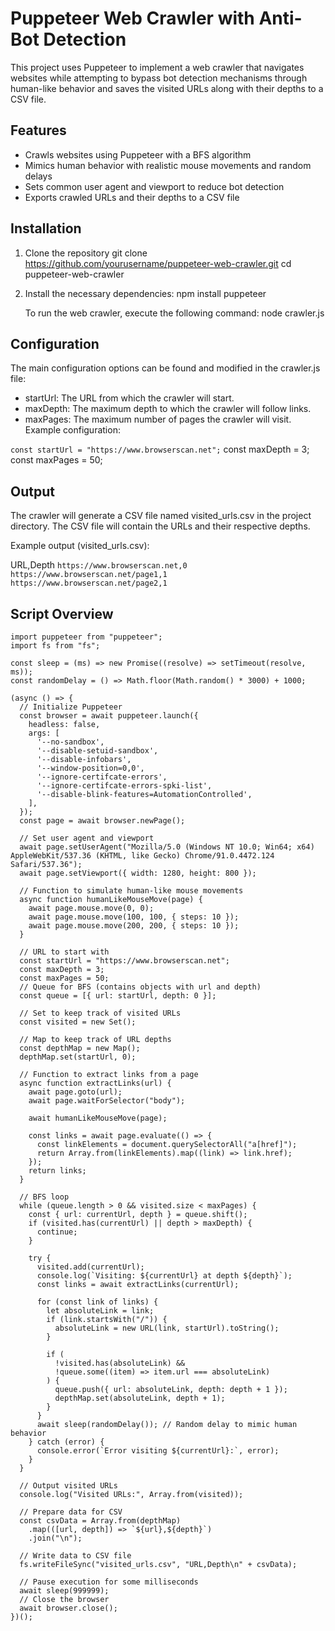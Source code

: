 # Puppeteer Web Crawler with Anti-Bot Detection

This project uses Puppeteer to implement a web crawler that navigates websites while attempting to bypass bot detection mechanisms through human-like behavior and saves the visited URLs along with their depths to a CSV file.

## Features

- Crawls websites using Puppeteer with a BFS algorithm
- Mimics human behavior with realistic mouse movements and random delays
- Sets common user agent and viewport to reduce bot detection
- Exports crawled URLs and their depths to a CSV file

## Installation

1. Clone the repository
   git clone https://github.com/yourusername/puppeteer-web-crawler.git
   cd puppeteer-web-crawler
2. Install the necessary dependencies:
   npm install puppeteer

   To run the web crawler, execute the following command:
   node crawler.js

## Configuration

The main configuration options can be found and modified in the crawler.js file:

- startUrl: The URL from which the crawler will start.
- maxDepth: The maximum depth to which the crawler will follow links.
- maxPages: The maximum number of pages the crawler will visit.
  Example configuration:

`const startUrl = "https://www.browserscan.net";`
const maxDepth = 3;
const maxPages = 50;

## Output

The crawler will generate a CSV file named visited_urls.csv in the project directory. The CSV file will contain the URLs and their respective depths.

Example output (visited_urls.csv):

URL,Depth
`https://www.browserscan.net,0`\
`https://www.browserscan.net/page1,1`\
`https://www.browserscan.net/page2,1`

## Script Overview

```JS
import puppeteer from "puppeteer";
import fs from "fs";

const sleep = (ms) => new Promise((resolve) => setTimeout(resolve, ms));
const randomDelay = () => Math.floor(Math.random() * 3000) + 1000;

(async () => {
  // Initialize Puppeteer
  const browser = await puppeteer.launch({
    headless: false,
    args: [
      '--no-sandbox',
      '--disable-setuid-sandbox',
      '--disable-infobars',
      '--window-position=0,0',
      '--ignore-certifcate-errors',
      '--ignore-certifcate-errors-spki-list',
      '--disable-blink-features=AutomationControlled',
    ],
  });
  const page = await browser.newPage();

  // Set user agent and viewport
  await page.setUserAgent("Mozilla/5.0 (Windows NT 10.0; Win64; x64) AppleWebKit/537.36 (KHTML, like Gecko) Chrome/91.0.4472.124 Safari/537.36");
  await page.setViewport({ width: 1280, height: 800 });

  // Function to simulate human-like mouse movements
  async function humanLikeMouseMove(page) {
    await page.mouse.move(0, 0);
    await page.mouse.move(100, 100, { steps: 10 });
    await page.mouse.move(200, 200, { steps: 10 });
  }

  // URL to start with
  const startUrl = "https://www.browserscan.net";
  const maxDepth = 3;
  const maxPages = 50;
  // Queue for BFS (contains objects with url and depth)
  const queue = [{ url: startUrl, depth: 0 }];

  // Set to keep track of visited URLs
  const visited = new Set();

  // Map to keep track of URL depths
  const depthMap = new Map();
  depthMap.set(startUrl, 0);

  // Function to extract links from a page
  async function extractLinks(url) {
    await page.goto(url);
    await page.waitForSelector("body");

    await humanLikeMouseMove(page);

    const links = await page.evaluate(() => {
      const linkElements = document.querySelectorAll("a[href]");
      return Array.from(linkElements).map((link) => link.href);
    });
    return links;
  }

  // BFS loop
  while (queue.length > 0 && visited.size < maxPages) {
    const { url: currentUrl, depth } = queue.shift();
    if (visited.has(currentUrl) || depth > maxDepth) {
      continue;
    }

    try {
      visited.add(currentUrl);
      console.log(`Visiting: ${currentUrl} at depth ${depth}`);
      const links = await extractLinks(currentUrl);

      for (const link of links) {
        let absoluteLink = link;
        if (link.startsWith("/")) {
          absoluteLink = new URL(link, startUrl).toString();
        }

        if (
          !visited.has(absoluteLink) &&
          !queue.some((item) => item.url === absoluteLink)
        ) {
          queue.push({ url: absoluteLink, depth: depth + 1 });
          depthMap.set(absoluteLink, depth + 1);
        }
      }
      await sleep(randomDelay()); // Random delay to mimic human behavior
    } catch (error) {
      console.error(`Error visiting ${currentUrl}:`, error);
    }
  }

  // Output visited URLs
  console.log("Visited URLs:", Array.from(visited));

  // Prepare data for CSV
  const csvData = Array.from(depthMap)
    .map(([url, depth]) => `${url},${depth}`)
    .join("\n");

  // Write data to CSV file
  fs.writeFileSync("visited_urls.csv", "URL,Depth\n" + csvData);

  // Pause execution for some milliseconds
  await sleep(999999);
  // Close the browser
  await browser.close();
})();
```
